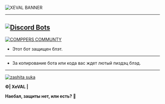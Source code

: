 
![XEVAL BANNER](https://cdn.discordapp.com/attachments/449845125816909834/454314336610025472/1528387411445.png)

-----

[![Discord Bots](https://discordbots.org/api/widget/441667160025333762.svg)](https://discordbots.org/bot/441667160025333762)
 ---

[![COMPPERS COMMUNTY](https://cdn.discordapp.com/attachments/449192179571752981/453083394038038538/Commpers-community.gif)](https://discord.gg/comppers)

- Этот бот защищен блэт.

-----

- За копирование бота или кода вас ждет лютый пиздэц блэд.

----

[![zashita suka](https://cdn.discordapp.com/attachments/419546915408052235/449931989869395978/Screenshot_2018-05-26-16-36-28.jpg)](https://cdn.discordapp.com/attachments/419546915408052235/449931989869395978/Screenshot_2018-05-26-16-36-28.jpg)

**©| XeVAL |**

**Наебал, защиты нет, или есть? 🤔**
